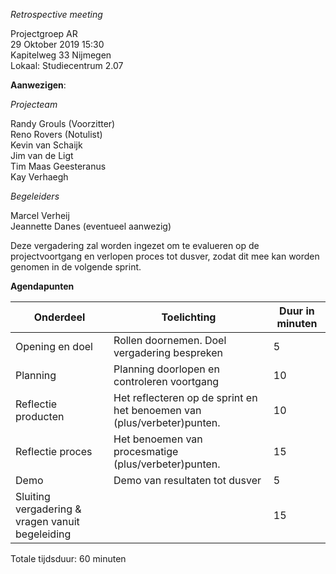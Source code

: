 *Retrospective meeting*

Projectgroep AR  
29 Oktober 2019 15:30  
Kapitelweg 33 Nijmegen  
Lokaal: Studiecentrum 2.07

**Aanwezigen**:

*Projecteam*

Randy Grouls (Voorzitter)  
Reno Rovers (Notulist)  
Kevin van Schaijk  
Jim van de Ligt  
Tim Maas Geesteranus  
Kay Verhaegh

*Begeleiders*

Marcel Verheij  
Jeannette Danes (eventueel aanwezig)

Deze vergadering zal worden ingezet om te evalueren op de projectvoortgang en
verlopen proces tot dusver, zodat dit mee kan worden genomen in de volgende
sprint.

**Agendapunten**

| **Onderdeel**                                    | **Toelichting**                                                         | **Duur in minuten** |
|--------------------------------------------------|-------------------------------------------------------------------------|---------------------|
| Opening en doel                                  | Rollen doornemen. Doel vergadering bespreken                            | 5                   |
| Planning                                         | Planning doorlopen en controleren voortgang                             | 10                  |
| Reflectie producten                              | Het reflecteren op de sprint en het benoemen van (plus/verbeter)punten. | 10                  |
| Reflectie proces                                 | Het benoemen van procesmatige (plus/verbeter)punten.                    | 15                  |
| Demo                                             | Demo van resultaten tot dusver                                          | 5                   |
| Sluiting vergadering & vragen vanuit begeleiding |                                                                         | 15                  |

Totale tijdsduur: 60 minuten
